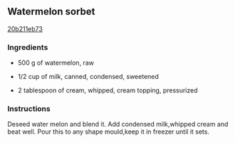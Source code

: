 ## Watermelon sorbet

[20b211eb73](https://cookpad.com/us/recipes/354793-watermelon-sorbet)

### Ingredients

 - 500 g of watermelon, raw

 - 1/2 cup of milk, canned, condensed, sweetened

 - 2 tablespoon of cream, whipped, cream topping, pressurized

### Instructions

Deseed water melon and blend it. Add condensed milk,whipped cream and beat well. Pour this to any shape mould,keep it in freezer until it sets.